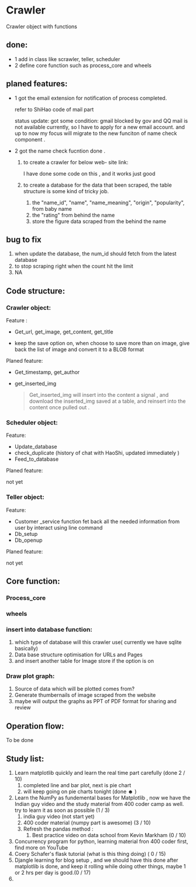 # Crawler
Crawler object with functions
## done:
* 1  add in class like scrawler, teller, scheduler 
* 2  define core function such as process_core and wheels

## planed features:
* 1  got the email extension for notification of process completed.
	
	refer to ShiHao code of mail part
	
	[1]: https://github.com/Holmes-Shelly/html2pyForGUO/blob/master/0620.py#L22	"/html2pyForGUO/0620.py"
	[2]: https://github.com/Holmes-Shelly/intel2py/blob/master/Beta0319.py	"Holmes-Shelly/intel2py/Beta0319.py"
	
	status update: got some condition: gmail blocked by gov and QQ mail is not available currently, so I have to apply for a new email account. and up to now my focus will migrate to the new funciton of name check component .
	
* 2  got the name check fucntion done .

  1. to create a crawler for below web- site link:

     [1]: https://www.babynames.com/name	"the content source website for crawling"
     [2]: https://www.behindthename.com/name	"the figure data source"

     I have done some code on this , and it works just good

  2. to create a database for the data that been scraped, the table structure is some kind of tricky job.

     1. the "name_id", "name", "name_meaning", "origin", "popularity", from baby name
     2. the "rating" from behind the name
     3. store the figure data scraped from the behind the name

## bug to fix

1. when update the database, the num_id should fetch from the latest database
2. to stop scraping right when the count hit the limit
3. NA

## Code structure:

### Crawler object:

Feature :

- Get_url, get_image, get_content, get_title

- keep the save option on, when choose to save more than on image, give back the list of image and convert it to a BLOB format   

Planed feature:

- Get_timestamp, get_author

- get_inserted_img

  > Get_inserted_img will insert into the content a signal , and download the inserted_img saved at a table,  and reinsert into the content once pulled out .

### Scheduler object:

Feature:

- Update_database
- check_duplicate (history of chat with HaoShi, updated immediately )
- Feed_to_database

Planed feature:

not yet



### Teller object:

Feature:

- Customer _service function fet back all the needed information from user by interact using line command
- Db_setup
- Db_openup

Planed feature:

not yet





## Core function:

### Process_core

### wheels

### insert into database function:

1. which type of database will this crawler use( currently we have sqlite basically)
2. Data base structure optimisation for URLs and Pages
3. and insert another table for Image store if the option is on

### Draw plot graph:

1. Source of data which will be plotted comes from?
2. Generate thumbernails of image scraped from the website
3. maybe will output the graphs as PPT of PDF format for sharing and review



## Operation flow:

To be done 



## Study list:

1. Learn matplotlib quickly and learn the real time part carefully (done 2 / 10)
   1. completed line and bar plot, next is pie chart
   2. will keep going on pie charts tonight (done ☻ )
2. Learn the NumPy as fundemental bases for Matplotlib , now we have the Indian guy video and the study material from 400 coder camp as well. try to learn it as soon as possible (1 / 3)
   1. india guy video (not start yet)
   2. 400 coder material (numpy part is awesome) (3 / 10)
   3. Refresh the pandas method :
      1. Best practice video on data school from Kevin Markham (0 / 10) 
3. Concurrency program for python, learning material fron 400 coder first, find more on YouTube 
4. Coery Schafer's flask tutorial (what is this thing doing) ( 0 / 15)
5. Djangle learning for blog setup , and we should have this done after matplotlib is done, and keep it rolling while doing other things, maybe 1 or 2 hrs per day is good.(0 / 17)
6. 











